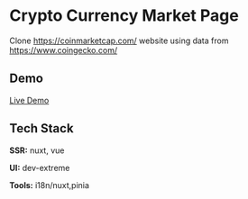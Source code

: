 # Crypto Currency Market Page

Clone https://coinmarketcap.com/ website using data from https://www.coingecko.com/

## Demo

[Live Demo](https://magnificent-gelato-08ce64.netlify.app/)

## Tech Stack

**SSR:** nuxt, vue

**UI:** dev-extreme

**Tools:** i18n/nuxt,pinia
